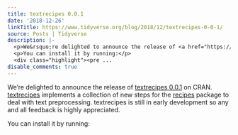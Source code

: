 ```yaml
---
title: textrecipes 0.0.1
date: '2018-12-26'
linkTitle: https://www.tidyverse.org/blog/2018/12/textrecipes-0-0-1/
source: Posts | Tidyverse
description: |-
  <p>We&rsquo;re delighted to announce the release of <a href="https://github.com/tidymodels/textrecipes" target="_blank" rel="noopener">textrecipes 0.0.1</a> on CRAN. <a href="https://tidymodels.github.io/textrecipes/" target="_blank" rel="noopener">textrecipes</a> implements a collection of new steps for the <a href="https://github.com/tidymodels/recipes" target="_blank" rel="noopener">recipes</a> package to deal with text preprocessing. textrecipes is still in early development so any and all feedback is highly appreciated.</p>
  <p>You can install it by running:</p>
  <div class="highlight"><pre ...
disable_comments: true
---
```

<p>We&rsquo;re delighted to announce the release of <a href="https://github.com/tidymodels/textrecipes" target="_blank" rel="noopener">textrecipes 0.0.1</a> on CRAN. <a href="https://tidymodels.github.io/textrecipes/" target="_blank" rel="noopener">textrecipes</a> implements a collection of new steps for the <a href="https://github.com/tidymodels/recipes" target="_blank" rel="noopener">recipes</a> package to deal with text preprocessing. textrecipes is still in early development so any and all feedback is highly appreciated.</p>
<p>You can install it by running:</p>
<div class="highlight"><pre ...